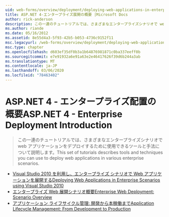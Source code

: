```yaml
---
uid: web-forms/overview/deployment/deploying-web-applications-in-enterprise-scenarios/index
title: ASP.NET 4-エンタープライズ展開の概要 |Microsoft Docs
author: rick-anderson
description: この一連のチュートリアルでは、さまざまなエンタープライズシナリオで web アプリケーションをデプロイするために使用できるツールと手法について説明します。
ms.author: riande
ms.date: 05/16/2012
ms.assetid: 8e55d4a3-5f93-42b5-b053-4736c9152f11
msc.legacyurl: /web-forms/overview/deployment/deploying-web-applications-in-enterprise-scenarios
msc.type: chapter
ms.openlocfilehash: d603ef35df0b3a1b64876981871c0ba337eeff0b
ms.sourcegitcommit: e7e91932a6e91a63e2e46417626f39d6b244a3ab
ms.translationtype: MT
ms.contentlocale: ja-JP
ms.lasthandoff: 03/06/2020
ms.locfileid: "78463402"
---
```

# <a name="aspnet-4---enterprise-deployment-introduction"></a><span data-ttu-id="513d8-103">ASP.NET 4 - エンタープライズ配置の概要</span><span class="sxs-lookup"><span data-stu-id="513d8-103">ASP.NET 4 - Enterprise Deployment Introduction</span></span>

> <span data-ttu-id="513d8-104">この一連のチュートリアルでは、さまざまなエンタープライズシナリオで web アプリケーションをデプロイするために使用できるツールと手法について説明します。</span><span class="sxs-lookup"><span data-stu-id="513d8-104">This set of tutorials describes tools and techniques you can use to deploy web applications in various enterprise scenarios.</span></span>

- [<span data-ttu-id="513d8-105">Visual Studio 2010 を利用し、エンタープライズ シナリオで Web アプリケーションを展開する</span><span class="sxs-lookup"><span data-stu-id="513d8-105">Deploying Web Applications in Enterprise Scenarios using Visual Studio 2010</span></span>](deploying-web-applications-in-enterprise-scenarios.md)
- [<span data-ttu-id="513d8-106">エンタープライズ Web 展開シナリオ概要</span><span class="sxs-lookup"><span data-stu-id="513d8-106">Enterprise Web Deployment: Scenario Overview</span></span>](enterprise-web-deployment-scenario-overview.md)
- [<span data-ttu-id="513d8-107">アプリケーション ライフサイクル管理: 開発から本稼働まで</span><span class="sxs-lookup"><span data-stu-id="513d8-107">Application Lifecycle Management: From Development to Production</span></span>](application-lifecycle-management-from-development-to-production.md)
